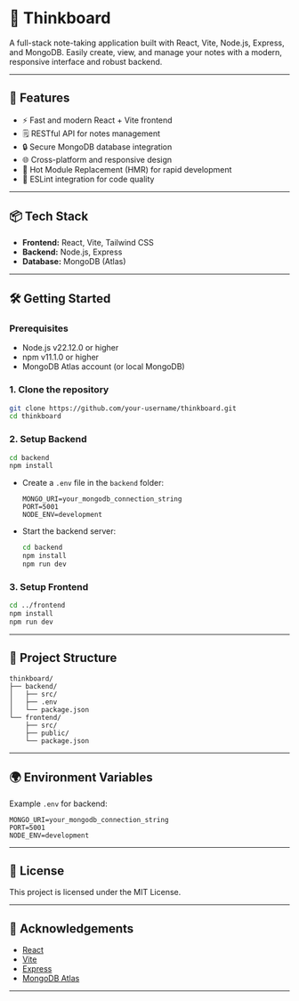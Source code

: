# 📝 Thinkboard

A full-stack note-taking application built with React, Vite, Node.js, Express, and MongoDB. Easily create, view, and manage your notes with a modern, responsive interface and robust backend.



---

## 🚀 Features

- ⚡ Fast and modern React + Vite frontend
- 🗒️ RESTful API for notes management
- 🔒 Secure MongoDB database integration
- 🌐 Cross-platform and responsive design
- 🔄 Hot Module Replacement (HMR) for rapid development
- 🧹 ESLint integration for code quality

---

## 📦 Tech Stack

- **Frontend:** React, Vite, Tailwind CSS
- **Backend:** Node.js, Express
- **Database:** MongoDB (Atlas)

---

## 🛠️ Getting Started

### Prerequisites
- Node.js v22.12.0 or higher
- npm v11.1.0 or higher
- MongoDB Atlas account (or local MongoDB)

### 1. Clone the repository
```bash
git clone https://github.com/your-username/thinkboard.git
cd thinkboard
```

### 2. Setup Backend
```bash
cd backend
npm install
```
- Create a `.env` file in the `backend` folder:
  ```env
  MONGO_URI=your_mongodb_connection_string
  PORT=5001
  NODE_ENV=development
  ```
- Start the backend server:
  ```bash
  cd backend
  npm install
  npm run dev
  ```

### 3. Setup Frontend
```bash
cd ../frontend
npm install
npm run dev
```

---

## 📁 Project Structure
```
thinkboard/
├── backend/
│   ├── src/
│   ├── .env
│   └── package.json
└── frontend/
    ├── src/
    ├── public/
    └── package.json
```

---

## 🌍 Environment Variables
Example `.env` for backend:
```env
MONGO_URI=your_mongodb_connection_string
PORT=5001
NODE_ENV=development
```

---

## 📜 License

This project is licensed under the MIT License.

---

## 🙌 Acknowledgements
- [React](https://react.dev/)
- [Vite](https://vitejs.dev/)
- [Express](https://expressjs.com/)
- [MongoDB Atlas](https://www.mongodb.com/atlas)

---


